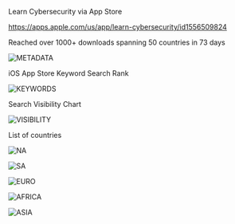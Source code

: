 Learn Cybersecurity via App Store

https://apps.apple.com/us/app/learn-cybersecurity/id1556509824

Reached over 1000+ downloads spanning 50 countries in 73 days

![METADATA](https://user-images.githubusercontent.com/47507364/118404321-53275b00-b627-11eb-8ebb-32bb381cf32b.png)


iOS App Store Keyword Search Rank

![KEYWORDS](https://user-images.githubusercontent.com/47507364/118404312-4b67b680-b627-11eb-9490-8139c2076458.png)

Search Visibility Chart

![VISIBILITY](https://user-images.githubusercontent.com/47507364/119026278-d3b4c700-b959-11eb-85bb-57596d242a4f.png)

List of countries 

![NA](https://user-images.githubusercontent.com/47507364/118404328-59b5d280-b627-11eb-87b8-633deb256d55.png)

![SA](https://user-images.githubusercontent.com/47507364/118404338-5fabb380-b627-11eb-88d9-cb7775ec3c89.png)

![EURO](https://user-images.githubusercontent.com/47507364/118404345-6df9cf80-b627-11eb-9c1f-a25c09ec32a4.png)

![AFRICA](https://user-images.githubusercontent.com/47507364/118404350-73571a00-b627-11eb-98e3-ed346f13c912.png)

![ASIA](https://user-images.githubusercontent.com/47507364/118404360-77833780-b627-11eb-8509-bd3a602e79ec.png)

